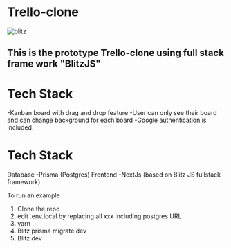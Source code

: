 # **Trello-clone**
![blitz](https://user-images.githubusercontent.com/22210993/161032654-1d18243b-f022-488d-8568-0bed9762b01d.jpg)




## This is the prototype Trello-clone using full stack frame work "BlitzJS"

# Tech Stack

-Kanban board with drag and drop feature
-User can only see their board and can change background for each board
-Google authentication is included.

# Tech Stack

Database
-Prisma (Postgres)
Frontend
-NextJs (based on Blitz JS fullstack framework)

To run an example

1. Clone the repo
2. edit .env.local by replacing all xxx including postgres URL
3. yarn
4. Blitz prisma migrate dev
5. Blitz dev
